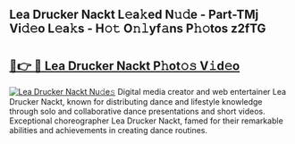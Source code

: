 ## Lea Drucker Nackt L𝚎a𝚔ed N𝚞𝚍e - Part-TMj Vi𝚍𝚎o L𝚎a𝚔s - H𝚘𝚝 O𝚗𝚕yf𝚊ns P𝚑𝚘tos z2fTG

# <h2><a href="http://kf3cjrp.oniu.top/?m=Lea+Drucker+Nackt">🔗👉 🔴 Lea Drucker Nackt P𝚑ot𝚘𝚜 V𝚒d𝚎o</a></h2>

[![Lea Drucker Nackt Nu𝚍e𝚜](https://i.imgur.com/0qMVB7G.gif)](http://kf3cjrp.oniu.top/?m=Lea+Drucker+Nackt)
Digital media creator and web entertainer Lea Drucker Nackt, known for distributing dance and lifestyle knowledge through solo and collaborative dance presentations and short videos. Exceptional choreographer Lea Drucker Nackt, famed for their remarkable abilities and achievements in creating dance routines.  
